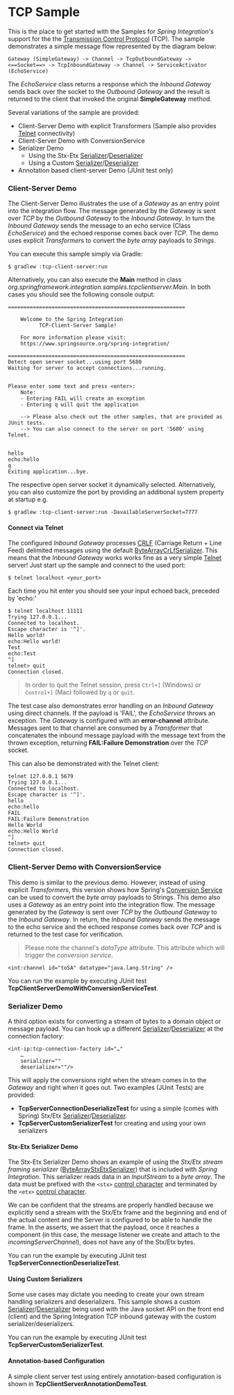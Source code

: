 TCP Sample
==========

This is the place to get started with the Samples for *Spring Integration's* support for the the [Transmission Control Protocol][] (TCP). The sample demonstrates a simple message flow represented by the diagram below:

    Gateway (SimpleGateway) -> Channel -> TcpOutboundGateway -> <==Socket==> -> TcpInboundGateway -> Channel -> ServiceActivator (EchoService)

The *EchoService* class returns a response which the *Inbound Gateway* sends back over the socket to the *Outbound Gateway* and the result is returned to the client that invoked the original **SimpleGateway** method.

Several variations of the sample are provided:

* Client-Server Demo with explicit Transformers (Sample also provides [Telnet][] connectivity)
* Client-Server Demo with ConversionService
* Serializer Demo
	* Using the Stx-Etx [Serializer][]/[Deserializer][]
	* Using a Custom [Serializer][]/[Deserializer][]
* Annotation based client-server Demo (JUnit test only)

### Client-Server Demo

The Client-Server Demo illustrates the use of a *Gateway* as an entry point into the integration flow. The message generated by the *Gateway* is sent over *TCP* by the *Outbound Gateway* to the *Inbound Gateway*. In turn the *Inbound Gateway* sends the message to an echo service (Class *EchoService*) and the echoed response comes back over *TCP*. The demo uses explicit *Transformer*s to convert the *byte array* payloads to *Strings*.

You can execute this sample simply via Gradle:

    $ gradlew :tcp-client-server:run

Alternatively, you can also execute the **Main** method in class *org.springframework.integration.samples.tcpclientserver.Main*. In both cases you should see the following console output:

	=========================================================

	    Welcome to the Spring Integration
	          TCP-Client-Server Sample!

	    For more information please visit:
	    https://www.springsource.org/spring-integration/

	=========================================================
	Detect open server socket...using port 5680
	Waiting for server to accept connections...running.


	Please enter some text and press <enter>:
		Note:
		- Entering FAIL will create an exception
		- Entering q will quit the application

		--> Please also check out the other samples, that are provided as JUnit tests.
		--> You can also connect to the server on port '5680' using Telnet.


	hello
	echo:hello
	q
	Exiting application...bye.

The respective open server socket it dynamically selected. Alternatively, you can also customize the port by providing an additional system property at startup e.g.

    $ gradlew :tcp-client-server:run -DavailableServerSocket=7777

#### Connect via Telnet

The configured *Inbound Gateway* processes [CRLF][] (Carriage Return + Line Feed) delimited messages using the default [ByteArrayCrLfSerializer][]. This means that the *Inbound Gateway* works works fine as a very simple [Telnet][] server! Just start up the sample and connect to the used port:

    $ telnet localhost <your_port>

Each time you hit enter you should see your input echoed back, preceded by 'echo:'

	$ telnet localhost 11111
	Trying 127.0.0.1...
	Connected to localhost.
	Escape character is '^]'.
	Hello world!
	echo:Hello world!
	Test
	echo:Test
	^]
	telnet> quit
	Connection closed.

> In order to quit the Telnet session, press `Ctrl+]` (Windows) or `Control+]` (Mac) followed by `q` or `quit`.

The test case also demonstrates error handling on an *Inbound Gateway* using direct channels. If the payload is 'FAIL', the *EchoService* throws an exception. The *Gateway* is configured with an **error-channel** attribute. Messages sent to that channel are consumed by a *Transformer* that concatenates the inbound message payload with the message text from the thrown exception, returning **FAIL:Failure Demonstration** over the *TCP* socket.

This can also be demonstrated with the Telnet client:

	telnet 127.0.0.1 5679
	Trying 127.0.0.1...
	Connected to localhost.
	Escape character is '^]'.
	hello
	echo:hello
	FAIL
	FAIL:Failure Demonstration
	Hello World
	echo:Hello World
	^]
	telnet> quit
	Connection closed.

### Client-Server Demo with ConversionService

This demo is similar to the previous demo. However, instead of using explicit *Transformers*, this version shows how Spring's [Conversion Service][] can be used to convert the *byte array* payloads to Strings. This demo also uses a *Gateway* as an entry point into the integration flow. The message generated by the *Gateway* is sent over *TCP* by the *Outbound Gateway* to the *Inbound Gateway*. In return, the *Inbound Gateway* sends the message to the echo service and the echoed response comes back over *TCP* and is returned to the test case for verification.

> Please note the channel's *dataType* attribute. This attribute which will trigger the *conversion service*.

	<int:channel id="toSA" datatype="java.lang.String" />

You can run the example by executing JUnit test **TcpClientServerDemoWithConversionServiceTest**.

### Serializer Demo

A third option exists for converting a stream of bytes to a domain object or message payload. You can hook up a different [Serializer][]/[Deserializer][] at the connection factory:

	<int-ip:tcp-connection-factory id="…"
		…
		serializer=""
		deserializer=""/>

This will apply the conversions right when the stream comes in to the *Gateway* and right when it goes out. Two examples (JUnit Tests) are provided:

* **TcpServerConnectionDeserializeTest** for using a simple (comes with Spring) Stx/Etx [Serializer][]/[Deserializer][].
* **TcpServerCustomSerializerTest** for creating and using your own serializers

#### Stx-Etx Serializer Demo

The Stx-Etx Serializer Demo shows an example of using the *Stx/Etx stream framing serializer* ([ByteArrayStxEtxSerializer][]) that is included with *Spring Integration*. This serializer reads data in an *InputStream* to a *byte array*. The data must be prefixed with the `<stx>` [control character][] and terminated by the `<etx>` [control character][].

We can be confident that the streams are properly handled because we explicitly send a stream with the Stx/Etx frame and the beginning and end of the actual content and the Server is configured to be able to handle the frame. In the asserts, we assert that the payload, once it reaches a component (in this case, the message listener we create and attach to the *incomingServerChannel*), does not have any of the Stx/Etx bytes.

You can run the example by executing JUnit test **TcpServerConnectionDeserializeTest**.

#### Using Custom Serializers

Some use cases may dictate you needing to create your own stream handling serializers and deserializers. This sample shows a custom [Serializer][]/[Deserializer][] being used with the Java socket API on the front end (client) and the Spring Integration TCP inbound gateway with the custom serializer/deserializers.

You can run the example by executing JUnit test **TcpServerCustomSerializerTest**.


#### Annotation-based Configuration

A simple client server test using entirely annotation-based configuration is shown in **TcpClientServerAnnotationDemoTest**.


[ByteArrayCrLfSerializer]: https://docs.spring.io/spring-integration/api/org/springframework/integration/ip/tcp/serializer/ByteArrayCrLfSerializer.html
[ByteArrayStxEtxSerializer]: https://docs.spring.io/spring-integration/api/org/springframework/integration/ip/tcp/serializer/ByteArrayStxEtxSerializer.html
[control character]: https://en.wikipedia.org/wiki/Control_character
[Conversion Service]: https://docs.spring.io/spring/docs/current/javadoc-api/org/springframework/core/convert/ConversionService.html
[CRLF]: https://en.wikipedia.org/wiki/Newline
[Deserializer]: https://docs.spring.io/spring/docs/current/javadoc-api/org/springframework/core/serializer/Deserializer.html
[Serializer]: https://docs.spring.io/spring/docs/current/javadoc-api/org/springframework/core/serializer/Serializer.html
[Telnet]: https://en.wikipedia.org/wiki/Telnet
[Transmission Control Protocol]: https://en.wikipedia.org/wiki/Transmission_Control_Protocol
